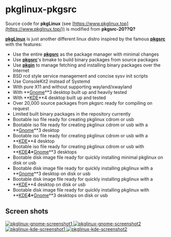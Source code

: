# pkglinux-pkgsrc

Source code for **pkgLinux** (see [https://www.pkglinux.top](https://www.pkglinux.top/)) is modified from **pkgsrc-20??Q?**

**[pkgLinux](https://www.pkglinux.top/)** is just another different linux distro inspired by the famous **[pkgsrc](http://www.pkgsrc.org)** with the features:

- Use the entire **[pkgsrc](http://www.pkgsrc.org)** as the package manager with minimal changes
- Use **[pkgsrc](http://www.pkgsrc.org)**'s bmake to build binary packages from source packages
- Use **[pkgin](https://pkgin.net)** to manage fetching and installing binary packages over the Internet
- BSD rcd style service management and concise sysv init scripts
- Use ConsoleKit2 instead of Systemd
- With pure X11 and without supporting wayland/xwayland
- With **[Gnome](https://www.gnome.org)**3 desktop built up and heavily tested
- With **[KDE](https//kde.org)**4 desktop built up and tested
- Over 20,000 source packages from pkgsrc ready for compiling on request
- Limited built binary packages in the repository currently
- Bootable iso file ready for creating pkglinux cdrom or usb
- Bootable iso file ready for creating pkglinux cdrom or usb with a **[Gnome](https://www.gnome.org)**3 desktop
- Bootable iso file ready for creating pkglinux cdrom or usb with a **[KDE](https//kde.org)**4 desktop
- Bootable iso file ready for creating pkglinux cdrom or usb with **[KDE](https//kde.org)**4+**[Gnome](https://www.gnome.org)**3 desktops
- Bootable disk image file ready for quickly installing minimal pkglinux on disk or usb
- Bootable disk image file ready for quickly installing pkglinux with a **[Gnome](https://www.gnome.org)**3 desktop on disk or usb
- Bootable disk image file ready for quickly installing pkglinux with a **[KDE](https//kde.org)**4 desktop on disk or usb
- Bootable disk image file ready for quickly installing pkglinux with **[KDE](https//kde.org)**4+**[Gnome](https://www.gnome.org)**3 desktops on disk or usb

## Screen shots

<a href="https://isos.pkglinux.top/screenshots/pkglinux-gnome-screenshot1.png" target=_blank>
<img src="https://isos.pkglinux.top/screenshots/pkglinux-gnome-screenshot1-150x150.png"
alt="pkglinux-gnome-screenshot1">
</a>
<a href="https://isos.pkglinux.top/screenshots/pkglinux-gnome-screenshot2.png" target=_blank>
<img src="https://isos.pkglinux.top/screenshots/pkglinux-gnome-screenshot2-150x150.png"
alt="pkglinux-gnome-screenshot2">
</a>
<a href="https://isos.pkglinux.top/screenshots/pkglinux-kde-screenshot1.png" target=_blank>
<img src="https://isos.pkglinux.top/screenshots/pkglinux-kde-screenshot1-150x150.png"
alt="pkglinux-kde-screenshot1">
</a>
<a href="https://isos.pkglinux.top/screenshots/pkglinux-kde-screenshot2.png" target=_blank>
<img src="https://isos.pkglinux.top/screenshots/pkglinux-kde-screenshot2-150x150.png"
alt="pkglinux-kde-screenshot2">
</a>
